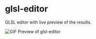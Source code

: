 # glsl-editor
GLSL editor with live preview of the results.

![GIF Preview of glsl-editor](https://github.com/Lackym/glsl-editor/blob/master/glsl-editor-preview.gif)
